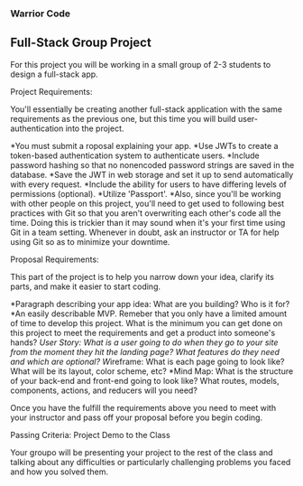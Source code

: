 ### Warrior Code

Full-Stack Group Project
------------------------
For this project you will be working in a small group of 2-3 students to design a full-stack app.

Project Requirements:

You'll essentially be creating another full-stack application with the same requirements as the previous one, but this time you will build user-authentication into the project.

*You must submit a roposal explaining your app.
*Use JWTs to create a token-based authentication system to authenticate users.
*Include password hashing so that no nonencoded password strings are saved in the database.
*Save the JWT in web storage and set it up to send automatically with every request.
*Include the ability for users to have differing levels of permissions (optional).
*Utilize 'Passport'.
*Also, since you'll be working with other people on this project, you'll need to get used to following best practices with Git so that you aren't overwriting each other's code all the time. Doing this is trickier than it may sound when it's your first time using Git in a team setting. Whenever in doubt, ask an instructor or TA for help using Git so as to minimize your downtime.

Proposal Requirements:

This part of the project is to help you narrow down your idea, clarify its parts, and make it easier to start coding.

*Paragraph describing your app idea: What are you building? Who is it for?
*An easily describable MVP. Remeber that you only have a limited amount of time to develop this project. What is the minimum you can get done on this project to meet the requirements and get a product into someone's hands?
*User Story: What is a user going to do when they go to your site from the moment they hit the landing page? What features do they need and which are optional?
W*ireframe: What is each page going to look like? What will be its layout, color scheme, etc?
*Mind Map: What is the structure of your back-end and front-end going to look like? What routes, models, components, actions, and reducers will you need?

Once you have the fulfill the requirements above you need to meet with your instructor and pass off your proposal before you begin coding.

Passing Criteria: Project Demo to the Class

Your groupo will be presenting your project to the rest of the class and talking about any difficulties or particularly challenging problems you faced and how you solved them.